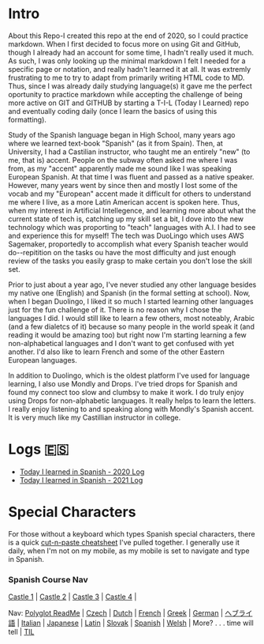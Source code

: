 # Intro 
About this Repo-I created this repo at the end of 2020, so I could practice markdown.  When I first decided to focus more on using Git and GitHub, though I already had an account for some time, I hadn't really used it much. As such, I was only looking up the minimal markdown I felt I needed for a specific page or notation, and really hadn't learned it at all.  It was extremly frustrating to me to try to adapt from primarily writing HTML code to MD.  Thus, since I was already daily studying language(s) it gave me the perfect oportunity to practice markdown while accepting the challenge of being more active on GIT and GITHUB by starting a T-I-L (Today I Learned) repo and eventually coding daily (once I learn the basics of using this formatting).

Study of the Spanish language began in High School, many years ago where we learned text-book "Spanish" (as it from Spain).  Then, at University, I had a Castilian instructor, who taught me an entirely "new" (to me, that is) accent. People on the subway often asked me where I was from, as my "accent" apparently made me sound like I was speaking European Spanish.  At that time I was fluent and passed as a native speaker.  However, many years went by since then and mostly I lost some of the vocab and my "European" accent made it difficult for others to understand me where I live, as a more Latin American accent is spoken here. Thus, when my interest in Artificial Intellegence, and learning more about what the current state of tech is, catching up my skill set a bit, I dove into the new technology which was proporting to "teach" languages with A.I.  I had to see and experience this for myself!  The tech was DuoLingo which uses AWS Sagemaker, proportedly to accomplish what every Spanish teacher would do--repitition on the tasks ou have the most difficulty and just enough review of the tasks you easily grasp to make certain you don't lose the skill set. 

Prior to just about a year ago, I've never studied any other language besides my native one (English) and Spanish (in the formal setting at school). Now, when I began Duolingo, I liked it so much I started learning other languages just for the fun challenge of it.  There is no reason why I chose the languages I did.  I would still like to learn a few others, most noteably, Arabic (and a few dialetcs of it) because so many people in the world speak it (and reading it would be amazing too) but right now I'm starting learning a few non-alphabetical languages and I don't want to get confused with yet another. I'd also like to learn French and some of the other Eastern European languages. 

In addition to Duolingo, which is the oldest platform I've used for language learning, I also use Mondly and Drops.  I've tried drops for Spanish and found my connect too slow and clumbsy to make it work.  I do truly enjoy using Drops for non-alphabetic languages. It really helps to learn the letters.  I really enjoy listening to and speaking along with Mondly's Spanish accent.  It is very much like my Castillian instructor in college. 

# Logs :es:
* [Today I learned in Spanish - 2020 Log](https://github.com/EO4wellness/T-I-L/blob/main/polyglot/espa%C3%B1ol/study-log/2020_log.md)
* [Today I learned in Spanish - 2021 Log](https://github.com/EO4wellness/T-I-L/blob/main/polyglot/espa%C3%B1ol/study-log/2021_log.md)

# Special Characters 
For those without a keyboard which types Spanish special characters, there is a quick [cut-n-paste cheatsheet](https://github.com/EO4wellness/T-I-L/blob/main/polyglot/espa%C3%B1ol/keyboard-shortcuts.md) I've pulled together.  I generally use it daily, when I'm not on my mobile, as my mobile is set to navigate and type in Spanish. 

### Spanish Course Nav
[Castle 1](https://github.com/EO4wellness/T-I-L/tree/main/polyglot/espa%C3%B1ol/Castle-1)  | [Castle 2](https://github.com/EO4wellness/T-I-L/tree/main/polyglot/espa%C3%B1ol/Castle-2)  | [Castle 3](https://github.com/EO4wellness/T-I-L/tree/main/polyglot/espa%C3%B1ol/Castle-3)  | [Castle 4](https://github.com/EO4wellness/T-I-L/tree/main/polyglot/espa%C3%B1ol/Castle-4)  |


Nav: [Polyglot ReadMe](https://github.com/EO4wellness/T-I-L/blob/main/polyglot/README.md) | [Czech](https://github.com/EO4wellness/T-I-L/tree/main/polyglot/la-otra/Czech) |  [Dutch](https://github.com/EO4wellness/T-I-L/tree/main/polyglot/la-otra/Dutch) |  [French](https://github.com/EO4wellness/T-I-L/tree/main/polyglot/la-otra/French) | [Greek](https://github.com/EO4wellness/T-I-L/blob/main/polyglot/la-otra/Greek/readme.md) |  [German](https://github.com/EO4wellness/T-I-L/tree/main/polyglot/aleman) |  [ヘブライ語](https://github.com/EO4wellness/T-I-L/tree/main/polyglot/la-otra/%E3%83%98%E3%83%96%E3%83%A9%E3%82%A4%E8%AA%9E) | [Italian](https://github.com/EO4wellness/T-I-L/tree/main/polyglot/italiano) |  [Japanese](https://github.com/EO4wellness/T-I-L/tree/main/polyglot/japon%C3%A9s) | [Latin](https://github.com/EO4wellness/T-I-L/tree/main/polyglot/Latin) | [Slovak](https://github.com/EO4wellness/T-I-L/tree/main/polyglot/eslovaco) | [Spanish](https://github.com/EO4wellness/T-I-L/tree/main/polyglot/espa%C3%B1ol) | [Welsh](https://github.com/EO4wellness/T-I-L/tree/main/polyglot/gales) |  More? . . . time will tell | [TIL](https://github.com/EO4wellness/T-I-L) 
